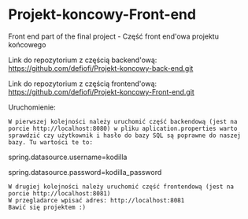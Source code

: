 # Projekt-koncowy-Front-end
Front end part of the final project  - Część front end'owa projektu końcowego

Link do repozytorium z częścią backend'ową: https://github.com/defiofi/Projekt-koncowy-back-end.git

Link do repozytorium z częścią frontend'ową: https://github.com/defiofi/Projekt-koncowy-Front-end.git

Uruchomienie:

    W pierwszej kolejności należy uruchomić część backendową (jest na porcie http://localhost:8080) w pliku aplication.properties warto sprawdzić czy użytkownik i hasło do bazy SQL są poprawne do naszej bazy. Tu wartości te to:

spring.datasource.username=kodilla

spring.datasource.password=kodilla_password

    W drugiej kolejności należy uruchomić część frontendową (jest na porcie http://localhost:8081)
    W przegladarce wpisać adres: http://localhost:8081
    Bawić się projektem :)

